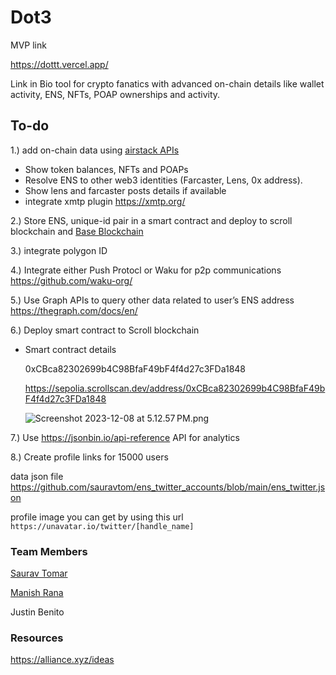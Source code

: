 # Dot3

MVP link 

https://dottt.vercel.app/ 

Link in Bio tool for crypto fanatics with advanced on-chain details like wallet activity, ENS, NFTs, POAP ownerships and activity.

## To-do

1.) add on-chain data using [airstack APIs](https://twitter.com/betashop/status/1706028367156252873)

- Show token balances, NFTs and POAPs
- Resolve ENS to other web3 identities (Farcaster, Lens, 0x address).
- Show lens and farcaster posts details if available
- integrate xmtp plugin https://xmtp.org/

2.) Store ENS, unique-id pair in a smart contract and deploy to scroll blockchain and [Base Blockchain](https://base.org/)

3.) integrate polygon ID

4.) Integrate either Push Protocl or Waku for p2p communications https://github.com/waku-org/

5.) Use Graph APIs to query other data related to user’s ENS address https://thegraph.com/docs/en/

6.) Deploy smart contract to Scroll blockchain

- Smart contract details
    
    0xCBca82302699b4C98BfaF49bF4f4d27c3FDa1848
    
    https://sepolia.scrollscan.dev/address/0xCBca82302699b4C98BfaF49bF4f4d27c3FDa1848
    
    ![Screenshot 2023-12-08 at 5.12.57 PM.png](https://prod-files-secure.s3.us-west-2.amazonaws.com/97b90303-2996-40a9-ba73-583c004d68e9/9c44ce8b-b158-4903-9081-517487a2853b/Screenshot_2023-12-08_at_5.12.57_PM.png)
    

7.) Use https://jsonbin.io/api-reference API for analytics

8.) Create profile links for 15000 users

data json file https://github.com/sauravtom/ens_twitter_accounts/blob/main/ens_twitter.json

profile image you can get by using this url `https://unavatar.io/twitter/[handle_name]`

### Team Members

[Saurav Tomar](https://www.linkedin.com/in/saurav-tomar-863796238/)

[Manish Rana](https://www.linkedin.com/in/manishraana?miniProfileUrn=urn%3Ali%3Afs_miniProfile%3AACoAABQD390BLqKru-ukKznPOX9y_xjpPf9eFRI&lipi=urn%3Ali%3Apage%3Ad_flagship3_search_srp_all%3B50aceCbbTXi5COd8tnpVjw%3D%3D)

Justin Benito

### Resources

https://alliance.xyz/ideas
